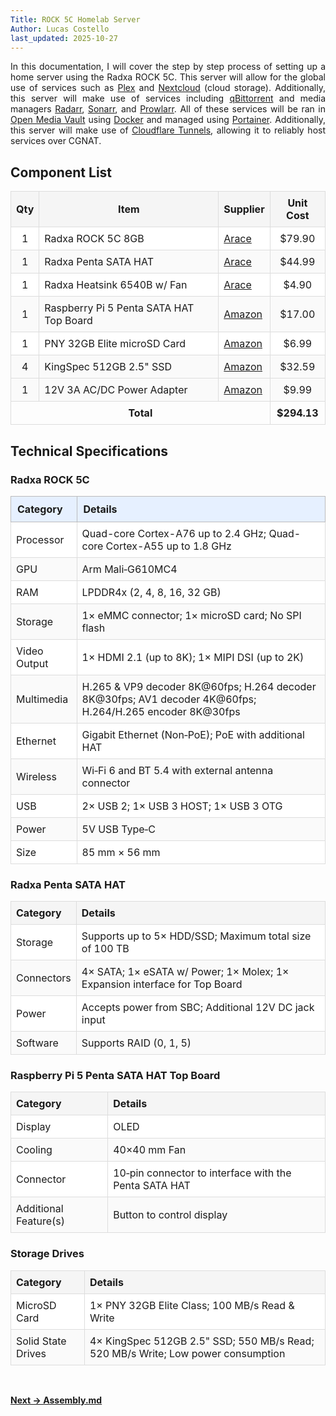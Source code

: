 ```yaml
---
Title: ROCK 5C Homelab Server
Author: Lucas Costello
last_updated: 2025-10-27
---
```


<div align="justify">
In this documentation, I will cover the step by step process of setting up a home server using the Radxa ROCK 5C. This server will allow for the global use of services such as <a href="https://www.plex.tv/watch-free/">Plex</a> and <a href="https://github.com/nextcloud/all-in-one?tab=readme-ov-file#are-reverse-proxies-supported">Nextcloud</a> (cloud storage). Additionally, this server will make use of services including <a href="https://github.com/qbittorrent/qBittorrent">qBittorrent</a> and media managers <a href="https://radarr.video/">Radarr</a>, <a href="https://sonarr.tv/">Sonarr</a>, and <a href="https://prowlarr.com/">Prowlarr</a>. All of these services will be ran in <a href="https://www.openmediavault.org/">Open Media Vault</a> using <a href="https://www.docker.com/products/docker-desktop/">Docker</a> and managed using <a href="https://github.com/portainer/portainer">Portainer</a>. Additionally, this server will make use of <a href="https://radarr.video/">Cloudflare Tunnels</a>, allowing it to reliably host services over CGNAT. 
</div>

<h2>Component List</h2>
<table style="border-collapse:collapse;width:100%;">
  <thead>
    <tr style="background-color:#f5f5f5;">
      <th style="border:1px solid #ddd;padding:8px;text-align:center;">Qty</th>
      <th style="border:1px solid #ddd;padding:8px;text-align:center;">Item</th>
      <th style="border:1px solid #ddd;padding:8px;text-align:center;">Supplier</th>
      <th style="border:1px solid #ddd;padding:8px;text-align:center;">Unit Cost</th>
    </tr>
  </thead>
  <tbody>
    <tr style="background-color:#ffffff;">
      <td style="border:1px solid #ddd;padding:8px;text-align:center;">1</td>
      <td style="border:1px solid #ddd;padding:8px;">Radxa ROCK 5C 8GB</td>
      <td style="border:1px solid #ddd;padding:8px;"><a href="https://arace.tech/products/radxa-rock-5c?variant=42798016954548">Arace</a></td>
      <td style="border:1px solid #ddd;padding:8px;text-align:center;">$79.90</td>
    </tr>
    <tr style="background-color:#fafafa;">
      <td style="border:1px solid #ddd;padding:8px;text-align:center;">1</td>
      <td style="border:1px solid #ddd;padding:8px;">Radxa Penta SATA HAT</td>
      <td style="border:1px solid #ddd;padding:8px;"><a href="https://arace.tech/products/radxa-penta-sata-hat-up-to-5x-sata-disks-hat-for-raspberry-pi-5?variant=42788282400948">Arace</a></td>
      <td style="border:1px solid #ddd;padding:8px;text-align:center;">$44.99</td>
    </tr>
    <tr style="background-color:#ffffff;">
      <td style="border:1px solid #ddd;padding:8px;text-align:center;">1</td>
      <td style="border:1px solid #ddd;padding:8px;">Radxa Heatsink 6540B w/ Fan</td>
      <td style="border:1px solid #ddd;padding:8px;"><a href="https://arace.tech/products/radxa-heatsink-6540b-for-rock-5c?_pos=5&_sid=cfd82791e&_ss=r">Arace</a></td>
      <td style="border:1px solid #ddd;padding:8px;text-align:center;">$4.90</td>
    </tr>
    <tr style="background-color:#fafafa;">
      <td style="border:1px solid #ddd;padding:8px;text-align:center;">1</td>
      <td style="border:1px solid #ddd;padding:8px;">Raspberry Pi 5 Penta SATA HAT Top Board</td>
      <td style="border:1px solid #ddd;padding:8px;"><a href="https://a.co/d/2CCh0uS">Amazon</a></td>
      <td style="border:1px solid #ddd;padding:8px;text-align:center;">$17.00</td>
    </tr>
    <tr style="background-color:#ffffff;">
      <td style="border:1px solid #ddd;padding:8px;text-align:center;">1</td>
      <td style="border:1px solid #ddd;padding:8px;">PNY 32GB Elite microSD Card</td>
      <td style="border:1px solid #ddd;padding:8px;"><a href="https://a.co/d/7hQ9TFv">Amazon</a></td>
      <td style="border:1px solid #ddd;padding:8px;text-align:center;">$6.99</td>
    </tr>
    <tr style="background-color:#fafafa;">
      <td style="border:1px solid #ddd;padding:8px;text-align:center;">4</td>
      <td style="border:1px solid #ddd;padding:8px;">KingSpec 512GB 2.5&quot; SSD</td>
      <td style="border:1px solid #ddd;padding:8px;"><a href="https://a.co/d/7ZX31wF">Amazon</a></td>
      <td style="border:1px solid #ddd;padding:8px;text-align:center;">$32.59</td>
    </tr>
    <tr style="background-color:#fafafa;">
      <td style="border:1px solid #ddd;padding:8px;text-align:center;">1</td>
      <td style="border:1px solid #ddd;padding:8px;">12V 3A AC/DC Power Adapter</td>
      <td style="border:1px solid #ddd;padding:8px;"><a href="https://a.co/d/dq2EbIb">Amazon</a></td>
      <td style="border:1px solid #ddd;padding:8px;text-align:center;">$9.99</td>
    </tr>
    <tr>
      <th style="border:1px solid #ddd;padding:8px;text-align:center;"colspan="3" align="right"><strong>Total</strong></th>
      <td style="border:1px solid #ddd;padding:8px;text-align:center;"><strong>$294.13</strong></td>
    </tr>
  </tbody>
</table>

<h2>Technical Specifications</h2>
<h3>Radxa ROCK 5C</h3>
<div align="justify">
<table style="border-collapse:collapse;width:100%;">
  <thead style="background-color:#e6f0ff;" align="center">
    <tr>
      <th style="border:1px solid #bbb;padding:10px;text-align:left;font-weight:700;">Category</th>
      <th style="border:1px solid #bbb;padding:10px;text-align:left;font-weight:700;">Details</th>
    </tr>
  </thead>
  <tbody>
    <tr style="background-color:#ffffff;">
      <td style="border:1px solid #ddd;padding:8px;">Processor</td>
      <td style="border:1px solid #ddd;padding:8px;">Quad-core Cortex-A76 up to 2.4&nbsp;GHz; Quad-core Cortex-A55 up to 1.8&nbsp;GHz</td>
    </tr>
    <tr style="background-color:#fafafa;">
      <td style="border:1px solid #ddd;padding:8px;">GPU</td>
      <td style="border:1px solid #ddd;padding:8px;">Arm Mali‑G610MC4</td>
    </tr>
    <tr style="background-color:#ffffff;">
      <td style="border:1px solid #ddd;padding:8px;">RAM</td>
      <td style="border:1px solid #ddd;padding:8px;">LPDDR4x (2, 4, 8, 16, 32 GB)</td>
    </tr>
    <tr style="background-color:#fafafa;">
      <td style="border:1px solid #ddd;padding:8px;">Storage</td>
      <td style="border:1px solid #ddd;padding:8px;">1× eMMC connector; 1× microSD card; No SPI flash</td>
    </tr>
    <tr style="background-color:#ffffff;">
      <td style="border:1px solid #ddd;padding:8px;">Video Output</td>
      <td style="border:1px solid #ddd;padding:8px;">1× HDMI 2.1 (up to 8K); 1× MIPI DSI (up to 2K)</td>
    </tr>
    <tr style="background-color:#fafafa;">
      <td style="border:1px solid #ddd;padding:8px;">Multimedia</td>
      <td style="border:1px solid #ddd;padding:8px;">H.265 &amp; VP9 decoder 8K@60fps; H.264 decoder 8K@30fps; AV1 decoder 4K@60fps; H.264/H.265 encoder 8K@30fps</td>
    </tr>
    <tr style="background-color:#ffffff;">
      <td style="border:1px solid #ddd;padding:8px;">Ethernet</td>
      <td style="border:1px solid #ddd;padding:8px;">Gigabit Ethernet (Non‑PoE); PoE with additional HAT</td>
    </tr>
    <tr style="background-color:#fafafa;">
      <td style="border:1px solid #ddd;padding:8px;">Wireless</td>
      <td style="border:1px solid #ddd;padding:8px;">Wi‑Fi&nbsp;6 and BT&nbsp;5.4 with external antenna connector</td>
    </tr>
    <tr style="background-color:#ffffff;">
      <td style="border:1px solid #ddd;padding:8px;">USB</td>
      <td style="border:1px solid #ddd;padding:8px;">2× USB&nbsp;2; 1× USB&nbsp;3 HOST; 1× USB&nbsp;3 OTG</td>
    </tr>
    <tr style="background-color:#fafafa;">
      <td style="border:1px solid #ddd;padding:8px;">Power</td>
      <td style="border:1px solid #ddd;padding:8px;">5V USB Type‑C</td>
    </tr>
    <tr style="background-color:#ffffff;">
      <td style="border:1px solid #ddd;padding:8px;">Size</td>
      <td style="border:1px solid #ddd;padding:8px;">85&nbsp;mm × 56&nbsp;mm</td>
    </tr>
  </tbody>
</table>
</div>


<h3>Radxa Penta SATA HAT</h3>
<div align="justify">
<table style="border-collapse:collapse;width:100%;">
  <thead style="background-color:#e6f0ff;" align="center">
    <tr style="background-color:#f5f5f5;">
      <th style="border:1px solid #ddd;padding:8px;text-align:left;">Category</th>
      <th style="border:1px solid #ddd;padding:8px;text-align:left;">Details</th>
    </tr>
  </thead>
  <tbody>
    <tr style="background-color:#ffffff;">
      <td style="border:1px solid #ddd;padding:8px;">Storage</td>
      <td style="border:1px solid #ddd;padding:8px;">Supports up to 5× HDD/SSD; Maximum total size of 100&nbsp;TB</td>
    </tr>
    <tr style="background-color:#fafafa;">
      <td style="border:1px solid #ddd;padding:8px;">Connectors</td>
      <td style="border:1px solid #ddd;padding:8px;">4× SATA; 1× eSATA w/ Power; 1× Molex; 1× Expansion interface for Top Board</td>
    </tr>
    <tr style="background-color:#ffffff;">
      <td style="border:1px solid #ddd;padding:8px;">Power</td>
      <td style="border:1px solid #ddd;padding:8px;">Accepts power from SBC; Additional 12V DC jack input</td>
    </tr>
    <tr style="background-color:#fafafa;">
      <td style="border:1px solid #ddd;padding:8px;">Software</td>
      <td style="border:1px solid #ddd;padding:8px;">Supports RAID (0, 1, 5)</td>
    </tr>
  </tbody>
</table>
</div>

<h3>Raspberry Pi 5 Penta SATA HAT Top Board</h3>
<div align="justify">
<table style="border-collapse:collapse;width:100%;">
  <thead style="background-color:#e6f0ff;" align="center">
    <tr style="background-color:#f5f5f5;">
      <th style="border:1px solid #ddd;padding:8px;text-align:left;">Category</th>
      <th style="border:1px solid #ddd;padding:8px;text-align:left;">Details</th>
    </tr>
  </thead>
  <tbody>
    <tr style="background-color:#ffffff;">
      <td style="border:1px solid #ddd;padding:8px;">Display</td>
      <td style="border:1px solid #ddd;padding:8px;">OLED</td>
    </tr>
    <tr style="background-color:#fafafa;">
      <td style="border:1px solid #ddd;padding:8px;">Cooling</td>
      <td style="border:1px solid #ddd;padding:8px;">40×40&nbsp;mm Fan</td>
    </tr>
    <tr style="background-color:#ffffff;">
      <td style="border:1px solid #ddd;padding:8px;">Connector</td>
      <td style="border:1px solid #ddd;padding:8px;">10‑pin connector to interface with the Penta SATA HAT</td>
    </tr>
    <tr style="background-color:#fafafa;">
      <td style="border:1px solid #ddd;padding:8px;">Additional Feature(s)</td>
      <td style="border:1px solid #ddd;padding:8px;">Button to control display</td>
    </tr>
  </tbody>
</table>
</div>

<h3>Storage Drives</h3>
<div align="justify">
<table style="border-collapse:collapse;width:100%;">
  <thead style="background-color:#e6f0ff;" align="center">
    <tr style="background-color:#f5f5f5;">
      <th style="border:1px solid #ddd;padding:8px;text-align:left;">Category</th>
      <th style="border:1px solid #ddd;padding:8px;text-align:left;">Details</th>
    </tr>
  </thead>
  <tbody>
    <tr style="background-color:#ffffff;">
      <td style="border:1px solid #ddd;padding:8px;">MicroSD Card</td>
      <td style="border:1px solid #ddd;padding:8px;">1× PNY 32GB Elite Class; 100&nbsp;MB/s Read &amp; Write</td>
    </tr>
    <tr style="background-color:#fafafa;">
      <td style="border:1px solid #ddd;padding:8px;">Solid State Drives</td>
      <td style="border:1px solid #ddd;padding:8px;">4× KingSpec 512GB 2.5&quot; SSD; 550&nbsp;MB/s Read; 520&nbsp;MB/s Write; Low power consumption</td>
    </tr>
  </tbody>
</table>
</div>

<br/>

<a href="1_Assembly.md"><strong>Next → Assembly.md</strong></a>
